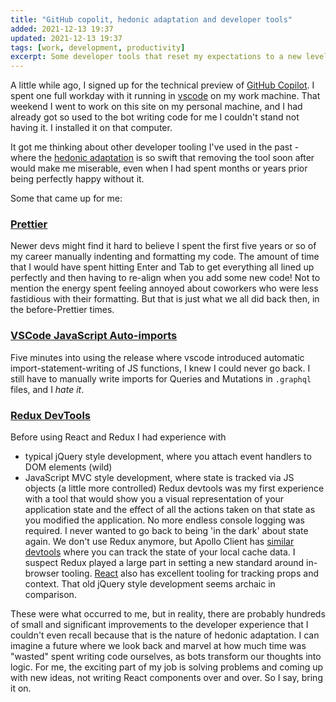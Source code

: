 ```yaml
---
title: "GitHub copolit, hedonic adaptation and developer tools"
added: 2021-12-13 19:37
updated: 2021-12-13 19:37
tags: [work, development, productivity]
excerpt: Some developer tools that reset my expectations to a new level.
---
```


A little while ago, I signed up for the technical preview of [GitHub Copilot](https://copilot.github.com/). I spent one full workday with it running in [vscode](https://code.visualstudio.com/) on my work machine. That weekend I went to work on this site on my personal machine, and I had already got so used to the bot writing code for me I couldn't stand not having it. I installed it on that computer.

It got me thinking about other developer tooling I've used in the past - where the [hedonic adaptation](https://en.wikipedia.org/wiki/Hedonic_treadmill) is so swift that removing the tool soon after would make me miserable, even when I had spent months or years prior being perfectly happy without it. 

Some that came up for me:

### [Prettier](https://prettier.io/) 
Newer devs might find it hard to believe I spent the first five years or so of my career manually indenting and formatting my code. The amount of time that I would have spent hitting Enter and Tab to get everything all lined up perfectly and then having to re-align when you add some new code! Not to mention the energy spent feeling annoyed about coworkers who were less fastidious with their formatting. But that is just what we all did back then, in the before-Prettier times.

### [VSCode JavaScript Auto-imports](https://code.visualstudio.com/docs/languages/javascript)
Five minutes into using the release where vscode introduced automatic import-statement-writing of JS functions, I knew I could never go back. I still have to manually write imports for Queries and Mutations in `.graphql` files, and I *hate it*.

### [Redux DevTools](https://chrome.google.com/webstore/detail/redux-devtools/lmhkpmbekcpmknklioeibfkpmmfibljd?hl=en)
Before using React and Redux I had experience with
- typical jQuery style development, where you attach event handlers to DOM elements (wild)
- JavaScript MVC style development, where state is tracked via JS objects (a little more controlled) 
Redux devtools was my first experience with a tool that would show you a visual representation of your application state and the effect of all the actions taken on that state as you modified the application. No more endless console logging was required. I never wanted to go back to being 'in the dark' about state again.
We don't use Redux anymore, but Apollo Client has [similar devtools](https://chrome.google.com/webstore/detail/apollo-client-devtools/jdkknkkbebbapilgoeccciglkfbmbnfm) where you can track the state of your local cache data. I suspect Redux played a large part in setting a new standard around in-browser tooling. [React](https://chrome.google.com/webstore/detail/react-developer-tools/fmkadmapgofadopljbjfkapdkoienihi?hl=en) also has excellent tooling for tracking props and context. That old jQuery style development seems archaic in comparison.


These were what occurred to me, but in reality, there are probably hundreds of small and significant improvements to the developer experience that I couldn't even recall because that is the nature of hedonic adaptation. I can imagine a future where we look back and marvel at how much time was "wasted" spent writing code ourselves, as bots transform our thoughts into logic. For me, the exciting part of my job is solving problems and coming up with new ideas, not writing React components over and over. So I say, bring it on. 

